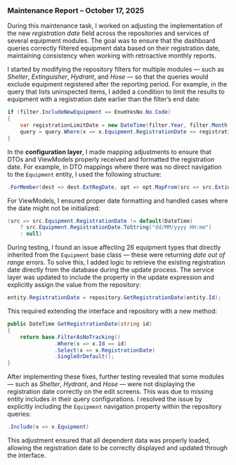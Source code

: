 ### **Maintenance Report – October 17, 2025**

During this maintenance task, I worked on adjusting the implementation of the new *registration date* field across the repositories and services of several equipment modules. The goal was to ensure that the dashboard queries correctly filtered equipment data based on their registration date, maintaining consistency when working with retroactive monthly reports.

I started by modifying the repository filters for multiple modules — such as *Shelter*, *Extinguisher*, *Hydrant*, and *Hose* — so that the queries would exclude equipment registered after the reporting period. For example, in the query that lists uninspected items, I added a condition to limit the results to equipment with a registration date earlier than the filter’s end date:

```csharp
if (filter.IncludeNewEquipment == EnumYesNo.No.Code)
{
    var registrationLimitDate = new DateTime(filter.Year, filter.Month, 1).AddMonths(1);
    query = query.Where(x => x.Equipment.RegistrationDate <= registrationLimitDate);
}
```

In the **configuration layer**, I made mapping adjustments to ensure that DTOs and ViewModels properly received and formatted the registration date.
For example, in DTO mappings where there was no direct navigation to the `Equipment` entity, I used the following structure:

```csharp
.ForMember(dest => dest.ExtRegDate, opt => opt.MapFrom(src => src.Extinguisher.Equipment.RegistrationDate));
```

For ViewModels, I ensured proper date formatting and handled cases where the date might not be initialized:

```csharp
(src => src.Equipment.RegistrationDate != default(DateTime)
    ? src.Equipment.RegistrationDate.ToString("dd/MM/yyyy HH:mm")
    : null)
```

During testing, I found an issue affecting 26 equipment types that directly inherited from the `Equipment` base class — these were returning *date out of range* errors. To solve this, I added logic to retrieve the existing registration date directly from the database during the update process. The service layer was updated to include the property in the update expression and explicitly assign the value from the repository:

```csharp
entity.RegistrationDate = repository.GetRegistrationDate(entity.Id);
```

This required extending the interface and repository with a new method:

```csharp
public DateTime GetRegistrationDate(string id)
{
    return base.FilterAsNoTracking()
               .Where(x => x.Id == id)
               .Select(x => x.RegistrationDate)
               .SingleOrDefault();
}
```

After implementing these fixes, further testing revealed that some modules — such as *Shelter*, *Hydrant*, and *Hose* — were not displaying the registration date correctly on the edit screens. This was due to missing entity includes in their query configurations. I resolved the issue by explicitly including the `Equipment` navigation property within the repository queries:

```csharp
.Include(x => x.Equipment)
```

This adjustment ensured that all dependent data was properly loaded, allowing the registration date to be correctly displayed and updated through the interface.